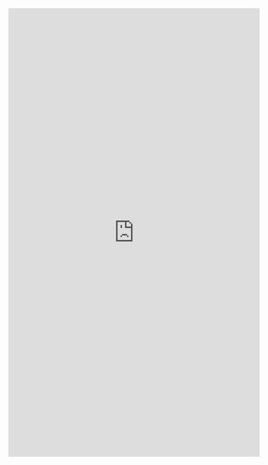 <iframe  
  height=900px
  width=100% 
  src="https://cloud.tencent.com/developer/article/1607505"  
  frameborder=0  
  allowfullscreen>
</iframe>